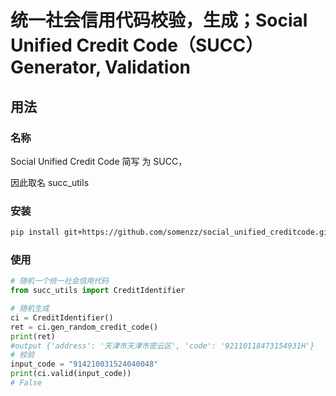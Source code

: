 # 统一社会信用代码校验，生成；Social Unified Credit Code（SUCC）Generator, Validation

## 用法

### 名称

Social Unified Credit Code 简写 为 SUCC，

因此取名 succ_utils



### 安装 
```sh
pip install git+https://github.com/somenzz/social_unified_creditcode.git
```

### 使用
```python
# 随机一个统一社会信用代码
from succ_utils import CreditIdentifier

# 随机生成
ci = CreditIdentifier()
ret = ci.gen_random_credit_code()
print(ret)
#output {'address': '天津市天津市密云区', 'code': '92110118473154931H'} 
# 校验 
input_code = "914210031524040048"
print(ci.valid(input_code))
# False
```